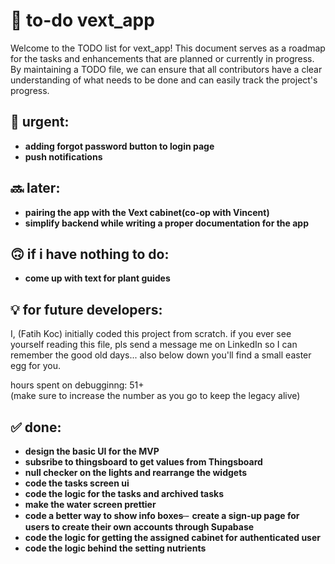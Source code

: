 
# 📝 to-do vext_app
Welcome to the TODO list for vext_app! This document serves as a roadmap for the tasks and enhancements that are planned or currently in progress. By maintaining a TODO file, we can ensure that all contributors have a clear understanding of what needs to be done and can easily track the project's progress.

## 🚨 urgent:
- **adding forgot password button to login page**
- **push notifications** 


## 🔜 later:
- **pairing the app with the Vext cabinet(co-op with Vincent)**
- **simplify backend while writing a proper documentation for the app**

## 🙃 if i have nothing to do:
- **come up with text for plant guides** 

## 💡 for future developers:
I, (Fatih Koc) initially coded this project from scratch. if you ever see yourself reading this file, pls send a message me on LinkedIn so I can remember the good old days...  also below down you'll find a small easter egg for you. 

hours spent on debugginng: 51+  
(make sure to increase the number as you go to keep the legacy alive)

## ✅ done: 
- **design the basic UI for the MVP**
- **subsribe to thingsboard to get values from Thingsboard**
- **null checker on the lights and rearrange the widgets**
- **code the tasks screen ui** 
- **code the logic for the tasks and archived tasks** 
- **make the water screen prettier** 
- **code a better way to show info boxes**
̶- **create a sign-up page for users to create their own accounts through Supabase**
- **code the logic for getting the assigned cabinet for authenticated user**
- **code the logic behind the setting nutrients**




